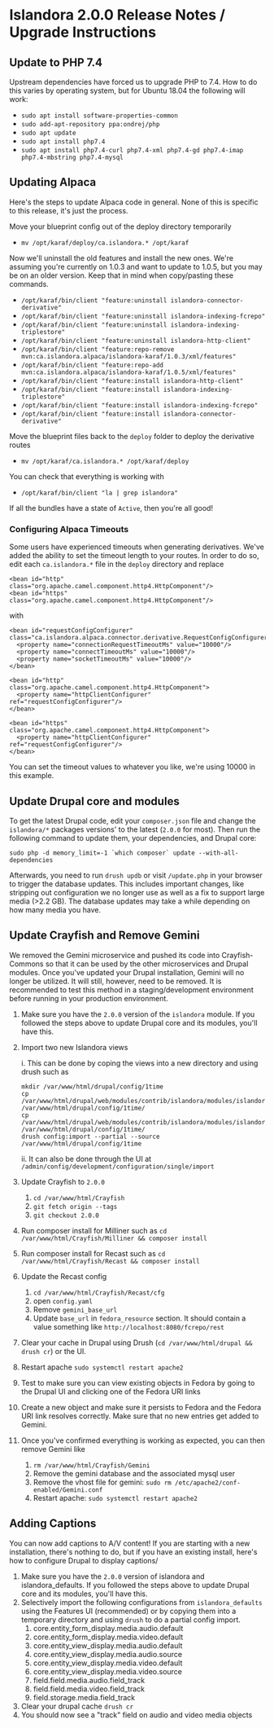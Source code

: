 # Islandora 2.0.0 Release Notes / Upgrade Instructions

## Update to PHP 7.4

Upstream dependencies have forced us to upgrade PHP to 7.4.  How to do this varies by operating system, but for Ubuntu 18.04 the following will work:

- `sudo apt install software-properties-common`
- `sudo add-apt-repository ppa:ondrej/php`
- `sudo apt update`
- `sudo apt install php7.4`
- `sudo apt install php7.4-curl php7.4-xml php7.4-gd php7.4-imap php7.4-mbstring php7.4-mysql`

## Updating Alpaca

Here's the steps to update Alpaca code in general.  None of this is specific to this release, it's just the process.

Move your blueprint config out of the deploy directory temporarily

- `mv /opt/karaf/deploy/ca.islandora.* /opt/karaf`

Now we'll uninstall the old features and install the new ones. We're assuming you're currently on 1.0.3 and want to update to 1.0.5, but you may be on an older version.  Keep that in mind when copy/pasting these commands.

- `/opt/karaf/bin/client "feature:uninstall islandora-connector-derivative"`
- `/opt/karaf/bin/client "feature:uninstall islandora-indexing-fcrepo"`
- `/opt/karaf/bin/client "feature:uninstall islandora-indexing-triplestore"`
- `/opt/karaf/bin/client "feature:uninstall islandora-http-client"`
- `/opt/karaf/bin/client "feature:repo-remove mvn:ca.islandora.alpaca/islandora-karaf/1.0.3/xml/features"`
- `/opt/karaf/bin/client "feature:repo-add mvn:ca.islandora.alpaca/islandora-karaf/1.0.5/xml/features"`
- `/opt/karaf/bin/client "feature:install islandora-http-client"`
- `/opt/karaf/bin/client "feature:install islandora-indexing-triplestore"`
- `/opt/karaf/bin/client "feature:install islandora-indexing-fcrepo"`
- `/opt/karaf/bin/client "feature:install islandora-connector-derivative"`

Move the blueprint files back to the `deploy` folder to deploy the derivative routes

- `mv /opt/karaf/ca.islandora.* /opt/karaf/deploy`

You can check that everything is working with

- `/opt/karaf/bin/client "la | grep islandora"`

If all the bundles have a state of `Active`, then you're all good!

### Configuring Alpaca Timeouts

Some users have experienced timeouts when generating derivatives.  We've added the ability to set the timeout length to your routes.  In order to do so, edit each `ca.islandora.*` file in the `deploy` directory and replace

```
<bean id="http" class="org.apache.camel.component.http4.HttpComponent"/>
<bean id="https" class="org.apache.camel.component.http4.HttpComponent"/>
```

with

```
<bean id="requestConfigConfigurer" class="ca.islandora.alpaca.connector.derivative.RequestConfigConfigurer">
  <property name="connectionRequestTimeoutMs" value="10000"/>
  <property name="connectTimeoutMs" value="10000"/>
  <property name="socketTimeoutMs" value="10000"/>
</bean>

<bean id="http" class="org.apache.camel.component.http4.HttpComponent">
  <property name="httpClientConfigurer" ref="requestConfigConfigurer"/>
</bean>

<bean id="https" class="org.apache.camel.component.http4.HttpComponent">
  <property name="httpClientConfigurer" ref="requestConfigConfigurer"/>
</bean>
```

You can set the timeout values to whatever you like, we're using 10000 in this example.

## Update Drupal core and modules

To get the latest Drupal code, edit your `composer.json` file and change the `islandora/*` packages versions' to the latest (`2.0.0` for most).  Then run the following command to update them, your dependencies, and Drupal core:

```
sudo php -d memory_limit=-1 `which composer` update --with-all-dependencies
```

Afterwards, you need to run `drush updb` or visit `/update.php` in your browser to trigger the database updates. This includes important changes, like stripping out configuration we no longer use as well as a fix to support large media (>2.2 GB). The database updates may take a while depending on how many media you have.

## Update Crayfish and Remove Gemini

We removed the Gemini microservice and pushed its code into Crayfish-Commons so that it can be used by the other microservices and Drupal modules.  Once you've updated your Drupal installation, Gemini will no longer be utilized.  It will still, however, need to be removed. It is recommended to test this method in a staging/development environment before running in your production environment.

1. Make sure you have the `2.0.0` version of the `islandora` module.  If you followed the steps above to update Drupal core and its modules, you'll have this.
2. Import two new Islandora views

    i. This can be done by coping the views into a new directory and using drush such as
    ```
    mkdir /var/www/html/drupal/config/1time
    cp /var/www/html/drupal/web/modules/contrib/islandora/modules/islandora_core_feature/config/install/views.view.all_taxonomy_terms.yml /var/www/html/drupal/config/1time/
    cp /var/www/html/drupal/web/modules/contrib/islandora/modules/islandora_core_feature/config/install/views.view.non_fedora_files.yml /var/www/html/drupal/config/1time/
    drush config:import --partial --source /var/www/html/drupal/config/1time
    ```
    ii. It can also be done through the UI at `/admin/config/development/configuration/single/import`
4. Update Crayfish to `2.0.0`
    1. `cd /var/www/html/Crayfish`
    2. `git fetch origin --tags`
    3. `git checkout 2.0.0`
6. Run composer install for Milliner such as `cd /var/www/html/Crayfish/Milliner && composer install`
7. Run composer install for Recast such as `cd /var/www/html/Crayfish/Recast && composer install`
8. Update the Recast config
    1. `cd /var/www/html/Crayfish/Recast/cfg`
    2. open `config.yaml`
    3. Remove `gemini_base_url`
    4. Update `base_url` in `fedora_resource` section. It should contain a value something like `http://localhost:8080/fcrepo/rest`
8. Clear your cache in Drupal using Drush (`cd /var/www/html/drupal && drush cr`) or the UI.
9. Restart apache `sudo systemctl restart apache2`
9. Test to make sure you can view existing objects in Fedora by going to the Drupal UI and clicking one of the Fedora URI links
10. Create a new object and make sure it persists to Fedora and the Fedora URI link resolves correctly. Make sure that no new entries get added to Gemini.
11. Once you've confirmed everything is working as expected, you can then remove Gemini like
    1. `rm /var/www/html/Crayfish/Gemini`
    2. Remove the gemini database and the associated mysql user
    3. Remove the vhost file for gemini: `sudo rm /etc/apache2/conf-enabled/Gemini.conf`
    4. Restart apache: `sudo systemctl restart apache2`

## Adding Captions

You can now add captions to A/V content! If you are starting with a new installation, there's nothing to do, but if you have an existing install, here's how to configure Drupal to display captions/

1. Make sure you have the `2.0.0` version of islandora and islandora_defaults. If you followed the steps above to update Drupal core and its modules, you'll have this.
2. Selectively import the following configurations from `islandora_defaults` using the Features UI (recommended) or by copying them into a temporary directory and using `drush` to do a partial config import.
    1. core.entity_form_display.media.audio.default
    2. core.entity_form_display.media.video.default
    3. core.entity_view_display.media.audio.default
    4. core.entity_view_display.media.audio.source
    5. core.entity_view_display.media.video.default
    6. core.entity_view_display.media.video.source
    7. field.field.media.audio.field_track
    8. field.field.media.video.field_track
    9. field.storage.media.field_track
3. Clear your drupal cache `drush cr`
4. You should now see a "track" field on audio and video media objects
